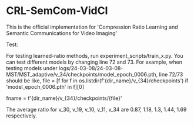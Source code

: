 # CRL-SemCom-VidCI
This is the official implementation for 'Compression Ratio Learning and Semantic Communications for Video Imaging'  

Test:

For testing learned-ratio methods, run experiment_scripts/train_x.py. 
You can test different models by changing line 72 and 73. For example, when testing models under logs/24-03-08/24-03-08-MST/MST_adaptive/v_34/checkpoints/model_epoch_0006.pth, line 72/73 should be like,
file = [f for f in os.listdir(f'{dir_name}/v_{34}/checkpoints') if 'model_epoch_0006.pth' in f][0] 

fname = f'{dir_name}/v_{34}/checkpoints/{file}'

The average ratio for v_30, v_19, v_10, v_11, v_34 are 0.87, 1.18,  1.3,  1.44,  1.69 respectively.



